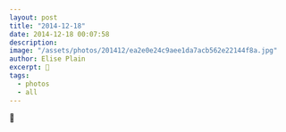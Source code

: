 ```yaml
---
layout: post
title: "2014-12-18"
date: 2014-12-18 00:07:58
description: 
image: "/assets/photos/201412/ea2e0e24c9aee1da7acb562e22144f8a.jpg"
author: Elise Plain
excerpt: 🌱
tags: 
  - photos
  - all
---
```


🌱
<p></p>
